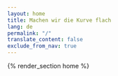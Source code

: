 ```yaml
---
layout: home
title: Machen wir die Kurve flach
lang: de
permalink: "/"
translate_content: false
exclude_from_nav: true
---
```






{% render_section home %}
